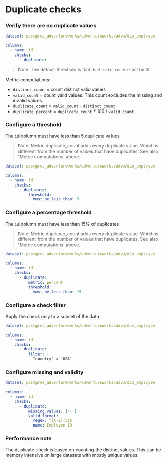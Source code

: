 # Duplicate checks

### Verify there are no duplicate values

```yaml
dataset: postgres_adventureworks/adventureworks/advw/dim_employee

columns:
  - name: id
    checks:
      - duplicate:
```

> Note: The default threshold is that `duplicate_count` must be 0

Metric computations: 
* `distinct_count` = count distinct valid values
* `valid_count` = count valid values. This count excludes the missing and invalid values.
* `duplicate_count` = `valid_count` - `distinct_count`
* `duplicate_percent` = `duplicate_count` * 100 / `valid_count`

### Configure a threshold

The `id` column must have less than 5 duplicate values

> Note: Metric duplicate_count adds every duplicate value. Which is different from the 
> number of values that have duplicates. See also 'Metric computations' above. 

```yaml
dataset: postgres_adventureworks/adventureworks/advw/dim_employee

columns:
  - name: id
    checks:
      - duplicate:
          threshold:
            must_be_less_than: 5
```

### Configure a percentage threshold

The `id` column must have less than 15% of duplicates

> Note: Metric duplicate_count adds every duplicate value. Which is different from the 
> number of values that have duplicates. See also 'Metric computations' above. 

```yaml
dataset: postgres_adventureworks/adventureworks/advw/dim_employee

columns:
  - name: id
    checks:
      - duplicate:
          metric: percent
          threshold:
            must_be_less_than: 15
```

### Configure a check filter

Apply the check only to a subset of the data.

```yaml
dataset: postgres_adventureworks/adventureworks/advw/dim_employee

columns:
  - name: id
    checks:
      - duplicate:
          filter: |
            "country" = 'USA'
```

### Configure missing and validity

```yaml
dataset: postgres_adventureworks/adventureworks/advw/dim_employee

columns:
  - name: id
    checks:
      - duplicate:
          missing_values: ['-']
          valid_format: 
            regex: ^[A-Z]{3}$
            name: Employee ID
```

### Performance note

The duplicate check is based on counting the distinct values.  This can be 
memory intensive on large datasets with mostly unique values.
